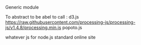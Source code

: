 
Generic module

To abstract to be abel to call :
d3.js
https://raw.githubusercontent.com/processing-js/processing-js/v1.4.8/processing.min.js
popoto.js

whatever js for node.js standard online site